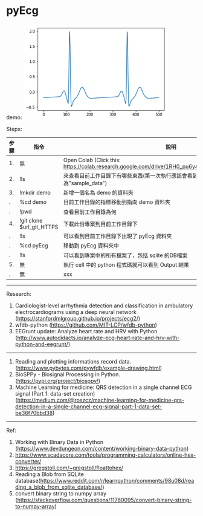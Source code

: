 # pyEcg
demo:
![demo ecg figure](https://github.com/SnailPJW/pyEcg/blob/master/ecgDEMO.png)

Steps:

| 步驟 | 指令 | 說明 |
| --- | --- | --- |
| 1. | 無 | Open Colab (Click this: https://colab.research.google.com/drive/1RH0_pu6y496kxf4HVxyCW3bcpUTQd2Tn) |
| 2. | !ls | 來查看目前工作目錄下有哪些東西(第一次執行應該會看到當下目錄下有一個資料夾為"sample_data") |
| 3. | !mkdir demo | 新增一個名為 demo 的資料夾 |
|  . | %cd demo | 目前工作目錄的指標移動到指向 demo 資料夾 |
|  . | !pwd | 查看目前工作目錄為何 |
| 4. | !git clone $url_git_HTTPS | 下載此份專案到目前工作目錄下 |
|  . | !ls | 可以看到目前工作目錄下出現了 pyEcg 資料夾 |
|  . | %cd pyEcg | 移動到 pyEcg 資料夾中 |
|  . | !ls | 可以看到專案中的所有檔案了，包括 sqlite 的DB檔案 |
| 5. | 無 | 執行 cell 中的 python 程式碼就可以看到 Output 結果 |
|  . | 無 | xxx |


------
Research:
1. Cardiologist-level arrhythmia detection and classification in ambulatory electrocardiograms using a deep neural network (https://stanfordmlgroup.github.io/projects/ecg2/)
2. wfdb-python (https://github.com/MIT-LCP/wfdb-python)
3. EEGrunt update: Analyze heart rate and HRV with Python (http://www.autodidacts.io/analyze-ecg-heart-rate-and-hrv-with-python-and-eegrunt/)
------
1. Reading and plotting informations record data. (https://www.pybytes.com/pywfdb/example-drawing.html)
2. BioSPPy - Biosignal Processing in Python. (https://pypi.org/project/biosppy/)
3. Machine Learning for medicine: QRS detection in a single channel ECG signal (Part 1: data-set creation) (https://medium.com/@roszcz/machine-learning-for-medicine-qrs-detection-in-a-single-channel-ecg-signal-part-1-data-set-be36f70bbd38)
------
Ref:
1. Working with Binary Data in Python (https://www.devdungeon.com/content/working-binary-data-python)
2. https://www.scadacore.com/tools/programming-calculators/online-hex-converter/
3. https://gregstoll.com/~gregstoll/floattohex/
4. Reading a Blob from SQLite database(https://www.reddit.com/r/learnpython/comments/98u08d/reading_a_blob_from_sqlite_database/)
5. convert binary string to numpy array (https://stackoverflow.com/questions/11760095/convert-binary-string-to-numpy-array)

